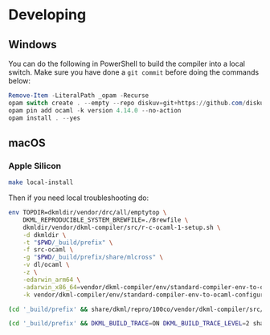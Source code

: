 # Developing

## Windows

You can do the following in PowerShell to build the compiler into a local switch. Make
sure you have done a `git commit` before doing the commands below:

```powershell
Remove-Item -LiteralPath _opam -Recurse
opam switch create . --empty --repo diskuv=git+https://github.com/diskuv/diskuv-opam-repository.git#main,default=https://opam.ocaml.org
opam pin add ocaml -k version 4.14.0 --no-action
opam install . --yes
```

## macOS

### Apple Silicon

```sh
make local-install
```

Then if you need local troubleshooting do:

```sh
env TOPDIR=dkmldir/vendor/drc/all/emptytop \
    DKML_REPRODUCIBLE_SYSTEM_BREWFILE=./Brewfile \
    dkmldir/vendor/dkml-compiler/src/r-c-ocaml-1-setup.sh \
    -d dkmldir \
    -t "$PWD/_build/prefix" \
    -f src-ocaml \
    -g "$PWD/_build/prefix/share/mlcross" \
    -v dl/ocaml \
    -z \
    -edarwin_arm64 \
    -adarwin_x86_64=vendor/dkml-compiler/env/standard-compiler-env-to-ocaml-configure-env.sh \
    -k vendor/dkml-compiler/env/standard-compiler-env-to-ocaml-configure-env.sh

(cd '_build/prefix' && share/dkml/repro/100co/vendor/dkml-compiler/src/r-c-ocaml-2-build_host-noargs.sh)

(cd '_build/prefix' && DKML_BUILD_TRACE=ON DKML_BUILD_TRACE_LEVEL=2 share/dkml/repro/100co/vendor/dkml-compiler/src/r-c-ocaml-3-build_cross-noargs.sh)
```